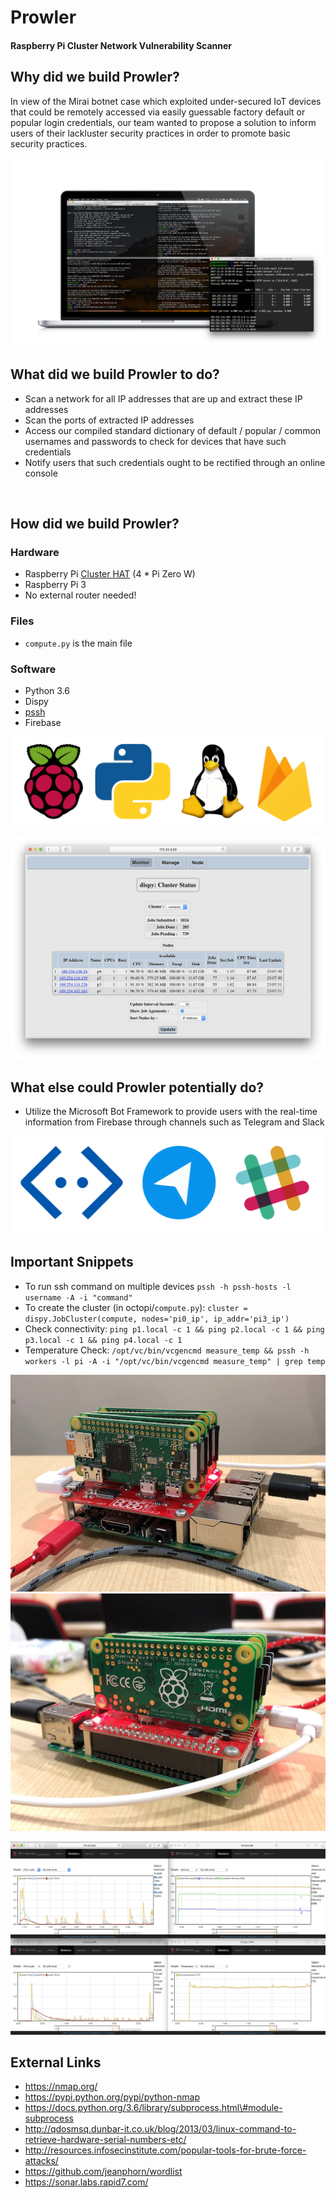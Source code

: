 # Prowler
#### Raspberry Pi Cluster Network Vulnerability Scanner

Why did we build Prowler?
-------------------------

In view of the Mirai botnet case which exploited under-secured IoT devices that
could be remotely accessed via easily guessable factory default or popular login
credentials, our team wanted to propose a solution to inform users of their
lackluster security practices in order to promote basic security practices.

![Terminals and shit](images/terminals.png)

## What did we build Prowler to do?
-   Scan a network for all IP addresses that are up and extract these IP
    addresses
-   Scan the ports of extracted IP addresses
-   Access our compiled standard dictionary of default / popular / common
    usernames and passwords to check for devices that have such credentials
-   Notify users that such credentials ought to be rectified through an online
    console

 

## How did we build Prowler?
### Hardware
-   Raspberry Pi [Cluster HAT](https://clusterhat.com/) (4 \* Pi Zero W)
-   Raspberry Pi 3
-   No external router needed!

### Files
-   `compute.py` is the main file

### Software
-   Python 3.6
-   Dispy
-   [pssh](https://www.tecmint.com/execute-commands-on-multiple-linux-servers-using-pssh/)
-   Firebase

![raspberry pi, python, linux and firebase logos](images/tools_logos.png)

![web interface](images/monitor.png)

## What else could Prowler potentially do?
-   Utilize the Microsoft Bot Framework to provide users with the real-time
    information from Firebase through channels such as Telegram and Slack

![more logos](images/chat_logos.png)


## Important Snippets
-   To run ssh command on multiple devices `pssh -h pssh-hosts -l username -A -i
    "command"`
-   To create the cluster (in octopi/`compute.py`): `cluster =
    dispy.JobCluster(compute, nodes='pi0_ip', ip_addr='pi3_ip')`
-   Check connectivity: `ping p1.local -c 1 && ping p2.local -c 1 && ping
    p3.local -c 1 && ping p4.local -c 1`
-   Temperature Check: `/opt/vc/bin/vcgencmd measure_temp && pssh -h workers -l
    pi -A -i "/opt/vc/bin/vcgencmd measure_temp" | grep temp`

![Raspberry Pi Cluster](images/pi1.jpg)
![Raspberry Pi Cluster](images/pi2.jpg)

![more random graphs](images/rpimonitor.jpg)

## External Links
-   https://nmap.org/
-   https://pypi.python.org/pypi/python-nmap
-   https://docs.python.org/3.6/library/subprocess.html\#module-subprocess
-   http://qdosmsq.dunbar-it.co.uk/blog/2013/03/linux-command-to-retrieve-hardware-serial-numbers-etc/
-   http://resources.infosecinstitute.com/popular-tools-for-brute-force-attacks/
-   https://github.com/jeanphorn/wordlist
-   https://sonar.labs.rapid7.com/